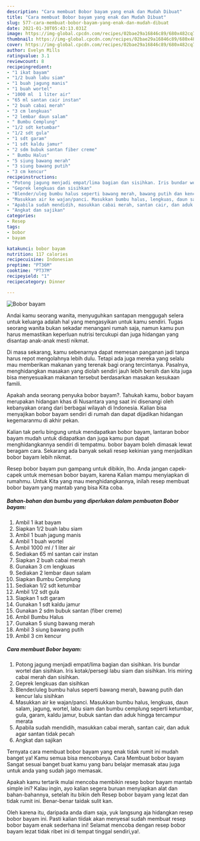 ```yaml
---
description: "Cara membuat Bobor bayam yang enak dan Mudah Dibuat"
title: "Cara membuat Bobor bayam yang enak dan Mudah Dibuat"
slug: 577-cara-membuat-bobor-bayam-yang-enak-dan-mudah-dibuat
date: 2021-01-30T05:43:13.031Z
image: https://img-global.cpcdn.com/recipes/02bae29a16846c89/680x482cq70/bobor-bayam-foto-resep-utama.jpg
thumbnail: https://img-global.cpcdn.com/recipes/02bae29a16846c89/680x482cq70/bobor-bayam-foto-resep-utama.jpg
cover: https://img-global.cpcdn.com/recipes/02bae29a16846c89/680x482cq70/bobor-bayam-foto-resep-utama.jpg
author: Evelyn Mills
ratingvalue: 3.1
reviewcount: 8
recipeingredient:
- "1 ikat bayam"
- "1/2 buah labu siam"
- "1 buah jagung manis"
- "1 buah wortel"
- "1000 ml  1 liter air"
- "65 ml santan cair instan"
- "2 buah cabai merah"
- "3 cm lengkuas"
- "2 lembar daun salam"
- " Bumbu Cemplung"
- "1/2 sdt ketumbar"
- "1/2 sdt gula"
- "1 sdt garam"
- "1 sdt kaldu jamur"
- "2 sdm bubuk santan fiber creme"
- " Bumbu Halus"
- "5 siung bawang merah"
- "3 siung bawang putih"
- "3 cm kencur"
recipeinstructions:
- "Potong jagung menjadi empat/lima bagian dan sisihkan. Iris bundar wortel dan sisihkan. Iris kotak/persegi labu siam dan sisihkan. Iris miring cabai merah dan sisihkan."
- "Geprek lengkuas dan sisihkan"
- "Blender/uleg bumbu halus seperti bawang merah, bawang putih dan kencur lalu sisihkan"
- "Masukkan air ke wajan/panci. Masukkan bumbu halus, lengkuas, daun salam, jagung, wortel, labu siam dan bumbu cemplung seperti ketumbar, gula, garam, kaldu jamur, bubuk santan dan aduk hingga tercampur merata"
- "Apabila sudah mendidih, masukkan cabai merah, santan cair, dan aduk agar santan tidak pecah"
- "Angkat dan sajikan"
categories:
- Resep
tags:
- bobor
- bayam

katakunci: bobor bayam 
nutrition: 117 calories
recipecuisine: Indonesian
preptime: "PT36M"
cooktime: "PT37M"
recipeyield: "1"
recipecategory: Dinner

---
```



![Bobor bayam](https://img-global.cpcdn.com/recipes/02bae29a16846c89/680x482cq70/bobor-bayam-foto-resep-utama.jpg)

Andai kamu seorang wanita, menyuguhkan santapan menggugah selera untuk keluarga adalah hal yang mengasyikan untuk kamu sendiri. Tugas seorang  wanita bukan sekadar menangani rumah saja, namun kamu pun harus memastikan keperluan nutrisi tercukupi dan juga hidangan yang disantap anak-anak mesti nikmat.

Di masa  sekarang, kamu sebenarnya dapat memesan panganan jadi tanpa harus repot mengolahnya lebih dulu. Tetapi ada juga mereka yang selalu mau memberikan makanan yang terenak bagi orang tercintanya. Pasalnya, menghidangkan masakan yang diolah sendiri jauh lebih bersih dan kita juga bisa menyesuaikan makanan tersebut berdasarkan masakan kesukaan famili. 



Apakah anda seorang penyuka bobor bayam?. Tahukah kamu, bobor bayam merupakan hidangan khas di Nusantara yang saat ini disenangi oleh kebanyakan orang dari berbagai wilayah di Indonesia. Kalian bisa menyajikan bobor bayam sendiri di rumah dan dapat dijadikan hidangan kegemaranmu di akhir pekan.

Kalian tak perlu bingung untuk mendapatkan bobor bayam, lantaran bobor bayam mudah untuk didapatkan dan juga kamu pun dapat menghidangkannya sendiri di tempatmu. bobor bayam boleh dimasak lewat beragam cara. Sekarang ada banyak sekali resep kekinian yang menjadikan bobor bayam lebih nikmat.

Resep bobor bayam pun gampang untuk dibikin, lho. Anda jangan capek-capek untuk memesan bobor bayam, karena Kalian mampu menyiapkan di rumahmu. Untuk Kita yang mau menghidangkannya, inilah resep membuat bobor bayam yang mantab yang bisa Kita coba.

<!--inarticleads1-->

##### Bahan-bahan dan bumbu yang diperlukan dalam pembuatan Bobor bayam:

1. Ambil 1 ikat bayam
1. Siapkan 1/2 buah labu siam
1. Ambil 1 buah jagung manis
1. Ambil 1 buah wortel
1. Ambil 1000 ml / 1 liter air
1. Sediakan 65 ml santan cair instan
1. Siapkan 2 buah cabai merah
1. Gunakan 3 cm lengkuas
1. Sediakan 2 lembar daun salam
1. Siapkan  Bumbu Cemplung
1. Sediakan 1/2 sdt ketumbar
1. Ambil 1/2 sdt gula
1. Siapkan 1 sdt garam
1. Gunakan 1 sdt kaldu jamur
1. Gunakan 2 sdm bubuk santan (fiber creme)
1. Ambil  Bumbu Halus
1. Gunakan 5 siung bawang merah
1. Ambil 3 siung bawang putih
1. Ambil 3 cm kencur




<!--inarticleads2-->

##### Cara membuat Bobor bayam:

1. Potong jagung menjadi empat/lima bagian dan sisihkan. Iris bundar wortel dan sisihkan. Iris kotak/persegi labu siam dan sisihkan. Iris miring cabai merah dan sisihkan.
1. Geprek lengkuas dan sisihkan
1. Blender/uleg bumbu halus seperti bawang merah, bawang putih dan kencur lalu sisihkan
1. Masukkan air ke wajan/panci. Masukkan bumbu halus, lengkuas, daun salam, jagung, wortel, labu siam dan bumbu cemplung seperti ketumbar, gula, garam, kaldu jamur, bubuk santan dan aduk hingga tercampur merata
1. Apabila sudah mendidih, masukkan cabai merah, santan cair, dan aduk agar santan tidak pecah
1. Angkat dan sajikan




Ternyata cara membuat bobor bayam yang enak tidak rumit ini mudah banget ya! Kamu semua bisa mencobanya. Cara Membuat bobor bayam Sangat sesuai banget buat kamu yang baru belajar memasak atau juga untuk anda yang sudah jago memasak.

Apakah kamu tertarik mulai mencoba membikin resep bobor bayam mantab simple ini? Kalau ingin, ayo kalian segera buruan menyiapkan alat dan bahan-bahannya, setelah itu bikin deh Resep bobor bayam yang lezat dan tidak rumit ini. Benar-benar taidak sulit kan. 

Oleh karena itu, daripada anda diam saja, yuk langsung aja hidangkan resep bobor bayam ini. Pasti kalian tiidak akan menyesal sudah membuat resep bobor bayam enak sederhana ini! Selamat mencoba dengan resep bobor bayam lezat tidak ribet ini di tempat tinggal sendiri,ya!.

